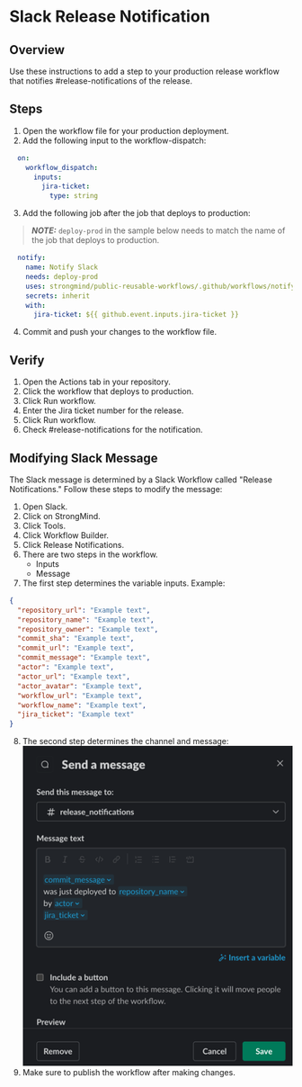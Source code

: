 # Slack Release Notification

## Overview
Use these instructions to add a step to your production release workflow that notifies #release-notifications of the release.

## Steps

1. Open the workflow file for your production deployment.
2. Add the following input to the workflow-dispatch:
```yaml
  on: 
    workflow_dispatch:
      inputs:
        jira-ticket:
          type: string
```
3. Add the following job after the job that deploys to production:

> **_NOTE:_** `deploy-prod` in the sample below needs to match the name of the job that deploys to production.

```yaml
  notify:
    name: Notify Slack
    needs: deploy-prod
    uses: strongmind/public-reusable-workflows/.github/workflows/notify-slack.yml@main
    secrets: inherit
    with:
      jira-ticket: ${{ github.event.inputs.jira-ticket }}
```

4. Commit and push your changes to the workflow file.

## Verify
1. Open the Actions tab in your repository.
2. Click the workflow that deploys to production.
3. Click Run workflow.
4. Enter the Jira ticket number for the release.
5. Click Run workflow.
6. Check #release-notifications for the notification.

## Modifying Slack Message
The Slack message is determined by a Slack Workflow called "Release Notifications."
Follow these steps to modify the message:
1. Open Slack.
2. Click on StrongMind.
3. Click Tools.
4. Click Workflow Builder.
5. Click Release Notifications.
6. There are two steps in the workflow.
    - Inputs
    - Message
7. The first step determines the variable inputs. Example:
```json
{
  "repository_url": "Example text",
  "repository_name": "Example text",
  "repository_owner": "Example text",
  "commit_sha": "Example text",
  "commit_url": "Example text",
  "commit_message": "Example text",
  "actor": "Example text",
  "actor_url": "Example text",
  "actor_avatar": "Example text",
  "workflow_url": "Example text",
  "workflow_name": "Example text",
  "jira_ticket": "Example text"
}
```
8. The second step determines the channel and message:
![slack_message_editor.png](slack_message_editor.png)
9. Make sure to publish the workflow after making changes.